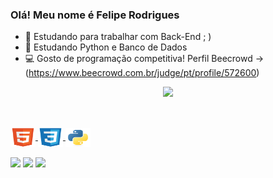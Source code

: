 ### Olá! Meu nome é Felipe Rodrigues 
- 🔭 Estudando para trabalhar com Back-End ; )
- 🌱 Estudando Python e Banco de Dados
- 💻 Gosto de programação competitiva! Perfil Beecrowd -> (https://www.beecrowd.com.br/judge/pt/profile/572600)
<div align="center">
  <a href="https://github.com/libertyisrequired">
  <img height="180em" src="https://github-readme-stats.vercel.app/api?username=libertyisrequired&show_icons=true&theme=dark&include_all_commits=true&count_private=true"/>
</div>
  
  ## 
  
  <div style="display: inline_block"><br>
  <img align="center" alt="Rafa-HTML" height="30" width="40" src="https://raw.githubusercontent.com/devicons/devicon/master/icons/html5/html5-original.svg">
  <img align="center" alt="Rafa-CSS" height="30" width="40" src="https://raw.githubusercontent.com/devicons/devicon/master/icons/css3/css3-original.svg">
  <img align="center" alt="Rafa-Python" height="30" width="40" src="https://raw.githubusercontent.com/devicons/devicon/master/icons/python/python-original.svg">
   <br>
</div>
  
  <div> 
    <br>
  <a href="https://www.instagram.com/itsfelipexd/" target="_blank"><img src="https://img.shields.io/badge/-Instagram-%23E4405F?style=for-the-badge&logo=instagram&logoColor=white" target="_blank"></a>
  <a href = "mailto:contactfeliperod@gmail.com"><img src="https://img.shields.io/badge/-Gmail-%23333?style=for-the-badge&logo=gmail&logoColor=white" target="_blank"></a>
  <a href="https://www.linkedin.com/in/felipe-rodrigues-nunes-838b6523a/" target="_blank"><img src="https://img.shields.io/badge/-LinkedIn-%230077B5?style=for-the-badge&logo=linkedin&logoColor=white" target="_blank"></a> 
 <br>
 
</div>
